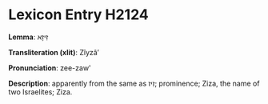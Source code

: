 # Lexicon Entry H2124

**Lemma**: זִיזָא

**Transliteration (xlit)**: Zîyzâʼ

**Pronunciation**: zee-zaw'

**Description**:
apparently from the same as זִיז; prominence; Ziza, the name of two Israelites; Ziza.
